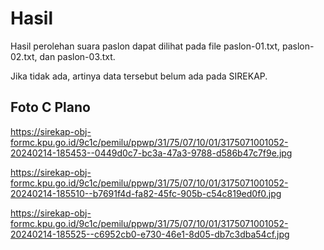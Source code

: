 # Hasil

Hasil perolehan suara paslon dapat dilihat pada file paslon-01.txt, paslon-02.txt, dan paslon-03.txt.

Jika tidak ada, artinya data tersebut belum ada pada SIREKAP.

## Foto C Plano

https://sirekap-obj-formc.kpu.go.id/9c1c/pemilu/ppwp/31/75/07/10/01/3175071001052-20240214-185453--0449d0c7-bc3a-47a3-9788-d586b47c7f9e.jpg

https://sirekap-obj-formc.kpu.go.id/9c1c/pemilu/ppwp/31/75/07/10/01/3175071001052-20240214-185510--b7691f4d-fa82-45fc-905b-c54c819ed0f0.jpg

https://sirekap-obj-formc.kpu.go.id/9c1c/pemilu/ppwp/31/75/07/10/01/3175071001052-20240214-185525--c6952cb0-e730-46e1-8d05-db7c3dba54cf.jpg
